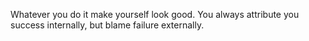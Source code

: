 Whatever you do it make yourself look good. You always attribute you success internally, but blame failure externally.